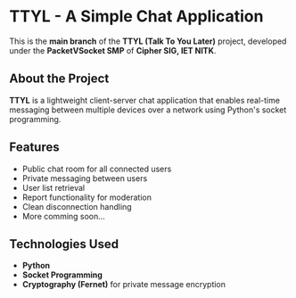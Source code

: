 # TTYL - A Simple Chat Application

This is the **main branch** of the **TTYL (Talk To You Later)** project, developed under the **PacketVSocket SMP** of **Cipher SIG, IET NITK**.

## About the Project

**TTYL** is a lightweight client-server chat application that enables real-time messaging between multiple devices over a network using Python's socket programming.

## Features

- Public chat room for all connected users
- Private messaging between users
- User list retrieval
- Report functionality for moderation
- Clean disconnection handling
- More comming soon...

## Technologies Used

- **Python**
- **Socket Programming**
- **Cryptography (Fernet)** for private message encryption